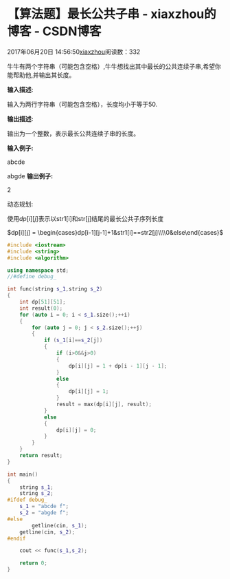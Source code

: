 # 【算法题】最长公共子串 - xiaxzhou的博客 - CSDN博客





2017年06月20日 14:56:50[xiaxzhou](https://me.csdn.net/xiaxzhou)阅读数：332








> 
牛牛有两个字符串（可能包含空格）,牛牛想找出其中最长的公共连续子串,希望你能帮助他,并输出其长度。 

**输入描述:**

  输入为两行字符串（可能包含空格），长度均小于等于50.

**输出描述:**

  输出为一个整数，表示最长公共连续子串的长度。

**输入例子:**

  abcde 

  abgde
**输出例子:**

  2

动态规划:

使用$dp[i][j]$表示以str1[i]和str[j]结尾的最长公共子序列长度 


$dp[i][j] = \begin{cases}dp[i-1][j-1]+1&str1[i]==str2[j]\\\\0&else\end{cases}$

```cpp
#include <iostream>
#include <string>
#include <algorithm>

using namespace std;
//#define debug_

int func(string s_1,string s_2)
{
    int dp[51][51];
    int result(0);
    for (auto i = 0; i < s_1.size();++i)
    {
        for (auto j = 0; j < s_2.size();++j)
        {
            if (s_1[i]==s_2[j])
            {
                if (i>0&&j>0)
                {
                    dp[i][j] = 1 + dp[i - 1][j - 1];
                }
                else
                {
                    dp[i][j] = 1;
                }
                result = max(dp[i][j], result);
            }
            else
            {
                dp[i][j] = 0;
            }
        }
    }
    return result;
}

int main()
{
    string s_1;
    string s_2;
#ifdef debug_
    s_1 = "abcde f";
    s_2 = "abgde f";
#else
        getline(cin, s_1);
    getline(cin, s_2);
#endif

    cout << func(s_1,s_2);

    return 0;
}
```





